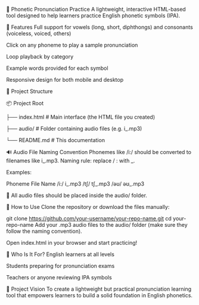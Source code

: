 📘 Phonetic Pronunciation Practice
A lightweight, interactive HTML-based tool designed to help learners practice English phonetic symbols (IPA).

🌟 Features
Full support for vowels (long, short, diphthongs) and consonants (voiceless, voiced, others)

Click on any phoneme to play a sample pronunciation

Loop playback by category

Example words provided for each symbol

Responsive design for both mobile and desktop

📁 Project Structure

📦 Project Root

├── index.html             # Main interface (the HTML file you created)

├── audio/                 # Folder containing audio files (e.g. i_.mp3)

└── README.md              # This documentation

🔊 Audio File Naming Convention
Phonemes like /i:/ should be converted to filenames like i_.mp3.
Naming rule: replace / : with _.

Examples:

Phoneme	File Name
/i:/	i_.mp3
/tʃ/	tʃ_.mp3
/əʊ/	əʊ_.mp3

📌 All audio files should be placed inside the audio/ folder.

🚀 How to Use
Clone the repository or download the files manually:

git clone https://github.com/your-username/your-repo-name.git
cd your-repo-name
Add your .mp3 audio files to the audio/ folder (make sure they follow the naming convention).

Open index.html in your browser and start practicing!

🎯 Who Is It For?
English learners at all levels

Students preparing for pronunciation exams

Teachers or anyone reviewing IPA symbols

🧠 Project Vision
To create a lightweight but practical pronunciation learning tool that empowers learners to build a solid foundation in English phonetics.
